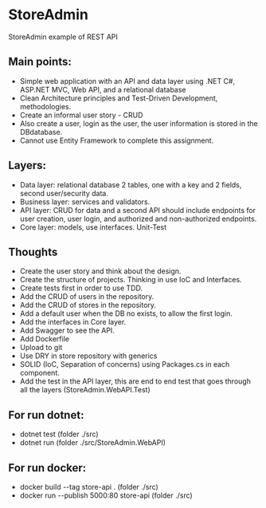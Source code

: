 # StoreAdmin
StoreAdmin example of REST API

## Main points:
- Simple web application with an API and data layer using .NET C#, ASP.NET MVC, Web API, and a relational database
- Clean Architecture principles and Test-Driven Development, methodologies.
- Create an informal user story - CRUD
- Also create a user, login as the user, the user information is stored in the DBdatabase.
- Cannot use Entity Framework to complete this assignment.

## Layers:
- Data layer: relational database 2 tables, one with a key and 2 fields, second user/security data.
- Business layer: services and validators.
- API layer: CRUD for data and a second API should include endpoints for user creation, user login, and authorized and non-authorized endpoints.
- Core layer: models, use interfaces.
Unit-Test 

## Thoughts
- Create the user story and think about the design.
- Create the structure of projects. Thinking in use IoC and Interfaces.
- Create tests first in order to use TDD.
- Add the CRUD of users in the repository.
- Add the CRUD of stores in the repository.
- Add a default user when the DB no exists, to allow the first login.
- Add the interfaces in Core layer.
- Add Swagger to see the API.
- Add Dockerfile 
- Upload to git 
- Use DRY in store repository with generics
- SOLID (IoC, Separation of concerns) using Packages.cs in each component.
- Add the test in the API layer, this are end to end test that goes through all the layers (StoreAdmin.WebAPI.Test) 


## For run dotnet:
- dotnet test (folder ./src)
- dotnet run (folder ./src/StoreAdmin.WebAPI)

## For run docker:
- docker build --tag store-api . (folder ./src)
- docker run --publish 5000:80 store-api (folder ./src)
